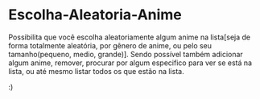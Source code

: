 # Escolha-Aleatoria-Anime
Possibilita que você escolha aleatoriamente algum anime na lista[seja de forma totalmente aleatória, por gênero de anime, ou pelo seu tamanho(pequeno, medio, grande)]. Sendo possível também adicionar algum anime, remover, procurar por algum especifico para ver se está na lista, ou até mesmo listar todos os que estão na lista.

:)
